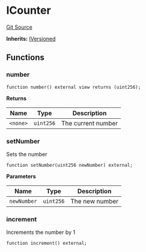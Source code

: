 # ICounter
[Git Source](https://github.com/gretzke/foundry-template/blob/952489c408f511dc764c05d3a2a21ded78da224f/src/interface/ICounter.sol)

**Inherits:**
[IVersioned](/src/interface/IVersioned.sol/interface.IVersioned.md)


## Functions
### number


```solidity
function number() external view returns (uint256);
```
**Returns**

|Name|Type|Description|
|----|----|-----------|
|`<none>`|`uint256`|The current number|


### setNumber

Sets the number


```solidity
function setNumber(uint256 newNumber) external;
```
**Parameters**

|Name|Type|Description|
|----|----|-----------|
|`newNumber`|`uint256`|The new number|


### increment

Increments the number by 1


```solidity
function increment() external;
```

